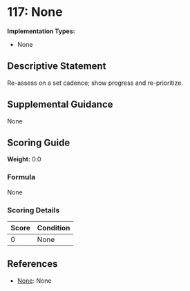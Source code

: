 # 117: None

**Implementation Types:**
- None

## Descriptive Statement

Re-assess on a set cadence; show progress and re-prioritize.

## Supplemental Guidance

None

## Scoring Guide

**Weight:** 0.0

### Formula

None

### Scoring Details

| Score | Condition |
| ----- | --------- |
| 0 | None |

## References

- [None](None): None

